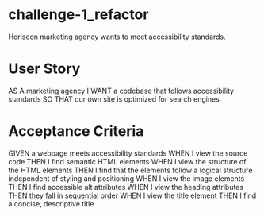 # challenge-1_refactor
Horiseon marketing agency wants to meet accessibility standards.
<h1>User Story</h1>
AS A marketing agency
I WANT a codebase that follows accessibility standards
SO THAT our own site is optimized for search engines
<h1>Acceptance Criteria</h1>
GIVEN a webpage meets accessibility standards
WHEN I view the source code
THEN I find semantic HTML elements
WHEN I view the structure of the HTML elements
THEN I find that the elements follow a logical structure independent of styling and positioning
WHEN I view the image elements
THEN I find accessible alt attributes
WHEN I view the heading attributes
THEN they fall in sequential order
WHEN I view the title element
THEN I find a concise, descriptive title